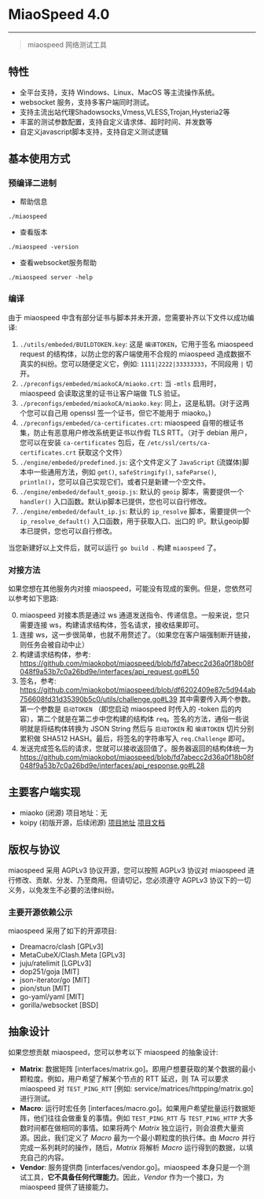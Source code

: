 # MiaoSpeed 4.0

---

> miaospeed 网络测试工具

## 特性

- 全平台支持，支持 Windows、Linux、MacOS 等主流操作系统。
- websocket 服务，支持多客户端同时测试。
- 支持主流出站代理Shadowsocks,Vmess,VLESS,Trojan,Hysteria2等
- 丰富的测试参数配置，支持自定义请求体、超时时间、并发数等
- 自定义javascript脚本支持，支持自定义测试逻辑


## 基本使用方式

### 预编译二进制

* 帮助信息
```shell
./miaospeed 
```
* 查看版本
```shell
./miaospeed -version
```
* 查看websocket服务帮助
```shell
./miaospeed server -help
```
### 编译

由于 miaospeed 中含有部分证书与脚本并未开源，您需要补齐以下文件以成功编译:

1. `./utils/embeded/BUILDTOKEN.key`: 这是 `编译TOKEN`，它用于签名 miaospeed request 的结构体，以防止您的客户端使用不合规的 miaospeed 造成数据不真实的纠纷。您可以随便定义它，例如: `1111|2222|33333333`，不同段用 `|` 切开。
2. `./preconfigs/embeded/miaokoCA/miaoko.crt`: 当 `-mtls` 启用时，miaospeed 会读取这里的证书让客户端做 TLS 验证。
3. `./preconfigs/embeded/miaokoCA/miaoko.key`: 同上，这是私钥。(对于这两个您可以自己用 openssl 签一个证书，但它不能用于 miaoko。)
4. `./preconfigs/embeded/ca-certificates.crt`: miaospeed 自带的根证书集，防止有恶意用户修改系统更证书以作假 TLS RTT。（对于 debian 用户，您可以在安装 `ca-certificates` 包后，在 `/etc/ssl/certs/ca-certificates.crt` 获取这个文件）
5. `./engine/embeded/predefined.js`: 这个文件定义了 `JavaScript` (流媒体)脚本中一些通用方法，例如 `get()`, `safeStringify()`, `safeParse()`, `println()`，您可以自己实现它们，或者只是新建一个空文件。
6. `./engine/embeded/default_geoip.js`: 默认的 `geoip` 脚本，需要提供一个 `handler()` 入口函数。默认ip脚本已提供，您也可以自行修改。
7. `./engine/embeded/default_ip.js`: 默认的 `ip_resolve` 脚本，需要提供一个 `ip_resolve_default()` 入口函数，用于获取入口、出口的 IP。默认geoip脚本已提供，您也可以自行修改。

当您新建好以上文件后，就可以运行 `go build .` 构建 `miaospeed` 了。

### 对接方法

如果您想在其他服务内对接 miaospeed，可能没有现成的案例。但是，您依然可以参考如下思路:

0. miaospeed 对接本质是通过 ws 通道发送指令、传递信息。一般来说，您只需要连接 ws，构建请求结构体，签名请求，接收结果即可。
1. 连接 ws，这一步很简单，也就不用赘述了。（如果您在客户端强制断开链接，则任务会被自动中止）
2. 构建请求结构体，参考: https://github.com/miaokobot/miaospeed/blob/fd7abecc2d36a0f18b08f048f9a53b7c0a26bd9e/interfaces/api_request.go#L50
3. 签名，参考: https://github.com/miaokobot/miaospeed/blob/df6202409e87c5d944ab756608fd31d35390b5c0/utils/challenge.go#L39 其中需要传入两个参数。第一个参数是 `启动TOKEN` （即您启动 miaospeed 时传入的 -token 后的内容），第二个就是在第二步中您构建的结构体 `req`。签名的方法，通俗一些说明就是将结构体转换为 JSON String 然后与 `启动TOKEN` 和 `编译TOKEN` 切片分别累积做 SHA512 HASH。最后，将签名的字符串写入 `req.Challenge` 即可。
4. 发送完成签名后的请求，您就可以接收返回值了。服务器返回的结构体统一为 https://github.com/miaokobot/miaospeed/blob/fd7abecc2d36a0f18b08f048f9a53b7c0a26bd9e/interfaces/api_response.go#L28


## 主要客户端实现

* miaoko (闭源) 项目地址：无
* koipy (初版开源，后续闭源) [项目地址](https://github.com/koipy-org/koipy) [项目文档](https://koipy.gitbook.io/koipy)

## 版权与协议

miaospeed 采用 AGPLv3 协议开源，您可以按照 AGPLv3 协议对 miaospeed 进行修改、贡献、分发、乃至商用。但请切记，您必须遵守 AGPLv3 协议下的一切义务，以免发生不必要的法律纠纷。

### 主要开源依赖公示

miaospeed 采用了如下的开源项目:

- Dreamacro/clash [GPLv3]
- MetaCubeX/Clash.Meta [GPLv3]
- juju/ratelimit [LGPLv3]
- dop251/goja [MIT]
- json-iterator/go [MIT]
- pion/stun [MIT]
- go-yaml/yaml [MIT]
- gorilla/websocket [BSD]

## 抽象设计

如果您想贡献 miaospeed，您可以参考以下 miaospeed 的抽象设计:

- **Matrix**: 数据矩阵 [interfaces/matrix.go]。即用户想要获取的某个数据的最小颗粒度。例如，用户希望了解某个节点的 RTT 延迟，则 TA 可以要求 miaospeed 对 `TEST_PING_RTT` [例如: service/matrices/httpping/matrix.go] 进行测试。
- **Macro**: 运行时宏任务 [interfaces/macro.go]。如果用户希望批量运行数据矩阵，他们往往会做重复的事情。例如 `TEST_PING_RTT` 与 `TEST_PING_HTTP` 大多数时间都在做相同的事情。如果将两个 _Matrix_ 独立运行，则会浪费大量资源。因此，我们定义了 _Macro_ 最为一个最小颗粒度的执行体。由 _Macro_ 并行完成一系列耗时的操作，随后，_Matrix_ 将解析 _Macro_ 运行得到的数据，以填充自己的内容。
- **Vendor**: 服务提供商 [interfaces/vendor.go]。miaospeed 本身只是一个测试工具，**它不具备任何代理能力**。因此，_Vendor_ 作为一个接口，为 miaospeed 提供了链接能力。
